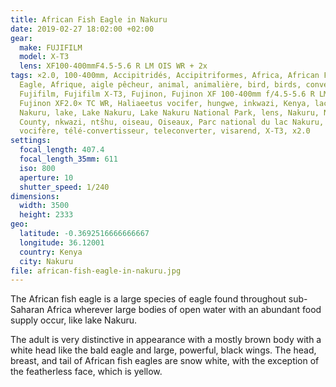 ```yaml
---
title: African Fish Eagle in Nakuru
date: 2019-02-27 18:02:00 +02:00
gear:
  make: FUJIFILM
  model: X-T3
  lens: XF100-400mmF4.5-5.6 R LM OIS WR + 2x
tags: ×2.0, 100-400mm, Accipitridés, Accipitriformes, Africa, African Fish
  Eagle, Afrique, aigle pêcheur, animal, animalière, bird, birds, converter,
  Fujifilm, Fujifilm X-T3, Fujinon, Fujinon XF 100-400mm f/4.5-5.6 R LM OIS WR,
  Fujinon XF2.0× TC WR, Haliaeetus vocifer, hungwe, inkwazi, Kenya, lac, Lac
  Nakuru, lake, Lake Nakuru, Lake Nakuru National Park, lens, Nakuru, Nakuru
  County, nkwazi, ntšhu, oiseau, Oiseaux, Parc national du lac Nakuru, Pygargue
  vocifère, télé-convertisseur, teleconverter, visarend, X-T3, x2.0
settings:
  focal_length: 407.4
  focal_length_35mm: 611
  iso: 800
  aperture: 10
  shutter_speed: 1/240
dimensions:
  width: 3500
  height: 2333
geo:
  latitude: -0.3692516666666667
  longitude: 36.12001
  country: Kenya
  city: Nakuru
file: african-fish-eagle-in-nakuru.jpg
---
```


The African fish eagle is a large species of eagle found throughout sub-Saharan Africa wherever large bodies of open water with an abundant food supply occur, like lake Nakuru.

The adult is very distinctive in appearance with a mostly brown body with a white head like the bald eagle and large, powerful, black wings. The head, breast, and tail of African fish eagles are snow white, with the exception of the featherless face, which is yellow.

